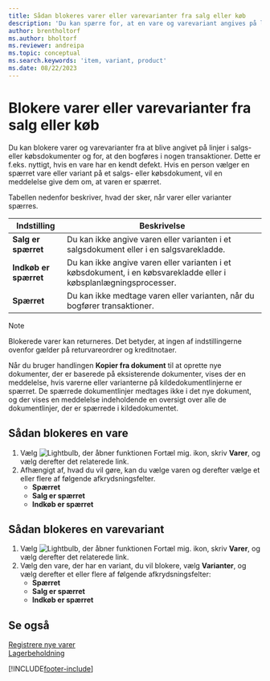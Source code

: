 ```yaml
---
title: Sådan blokeres varer eller varevarianter fra salg eller køb
description: 'Du kan spærre for, at en vare og varevariant angives på linjer i salgs- eller købsdokumenter og for, at den bogføres i nogen posteringer.'
author: brentholtorf
ms.author: bholtorf
ms.reviewer: andreipa
ms.topic: conceptual
ms.search.keywords: 'item, variant, product'
ms.date: 08/22/2023
---
```

# <a name="block-items-or-item-variants-from-sales-or-purchasing"></a>Blokere varer eller varevarianter fra salg eller køb

Du kan blokere varer og varevarianter fra at blive angivet på linjer i salgs- eller købsdokumenter og for, at den bogføres i nogen transaktioner. Dette er f.eks. nyttigt, hvis en vare har en kendt defekt. Hvis en person vælger en spærret vare eller variant på et salgs- eller købsdokument, vil en meddelelse give dem om, at varen er spærret.

Tabellen nedenfor beskriver, hvad der sker, når varer eller varianter spærres.  

|Indstilling|Beskrivelse|  
|--------------------|------------|  
|**Salg er spærret**|Du kan ikke angive varen eller varianten i et salgsdokument eller i en salgsvarekladde.|  
|**Indkøb er spærret**|Du kan ikke angive varen eller varianten i et købsdokument, i en købsvarekladde eller i købsplanlægningsprocesser.|  
|**Spærret**|Du kan ikke medtage varen eller varianten, når du bogfører transaktioner.|  

> [!NOTE]
> Blokerede varer kan returneres. Det betyder, at ingen af indstillingerne ovenfor gælder på returvareordrer og kreditnotaer.

Når du bruger handlingen **Kopier fra dokument** til at oprette nye dokumenter, der er baserede på eksisterende dokumenter, vises der en meddelelse, hvis varerne eller varianterne på kildedokumentlinjerne er spærret. De spærrede dokumentlinjer medtages ikke i det nye dokument, og der vises en meddelelse indeholdende en oversigt over alle de dokumentlinjer, der er spærrede i kildedokumentet.

## <a name="to-block-an-item"></a>Sådan blokeres en vare

1. Vælg ![Lightbulb, der åbner funktionen Fortæl mig.](media/ui-search/search_small.png "Fortæl mig, hvad du vil foretage dig") ikon, skriv **Varer**, og vælg derefter det relaterede link.  
2. Afhængigt af, hvad du vil gøre, kan du vælge varen og derefter vælge et eller flere af følgende afkrydsningsfelter.
    * **Spærret**
    * **Salg er spærret**
    * **Indkøb er spærret**  

## <a name="to-block-an-item-variant"></a>Sådan blokeres en varevariant

1. Vælg ![Lightbulb, der åbner funktionen Fortæl mig.](media/ui-search/search_small.png "Fortæl mig, hvad du vil foretage dig") ikon, skriv **Varer**, og vælg derefter det relaterede link.  
2. Vælg den vare, der har en variant, du vil blokere, vælg **Varianter**, og vælg derefter et eller flere af følgende afkrydsningsfelter:  
    * **Spærret**
    * **Salg er spærret**
    * **Indkøb er spærret**

## <a name="see-also"></a>Se også

[Registrere nye varer](inventory-how-register-new-items.md)  
[Lagerbeholdning](inventory-manage-inventory.md)  

[!INCLUDE[footer-include](includes/footer-banner.md)]
